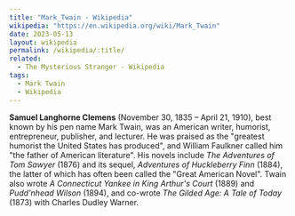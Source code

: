 ```yaml
---
title: "Mark_Twain - Wikipedia"
wikipedia: "https://en.wikipedia.org/wiki/Mark_Twain"
date: 2023-05-13
layout: wikipedia
permalink: /wikipedia/:title/
related:
  - The Mysterious Stranger - Wikipedia
tags:
  - Mark Twain
  - Wikipedia
---
```

**Samuel Langhorne Clemens** (November 30, 1835 – April 21, 1910), best known by his pen name Mark Twain, was an American writer, humorist, entrepreneur, publisher, and lecturer. He was praised as the "greatest humorist the United States has produced", and William Faulkner called him "the father of American literature". His novels include *The Adventures of Tom Sawyer* (1876) and its sequel, *Adventures of Huckleberry Finn* (1884), the latter of which has often been called the "Great American Novel". Twain also wrote *A Connecticut Yankee in King Arthur's Court* (1889) and *Pudd'nhead Wilson* (1894), and co-wrote *The Gilded Age: A Tale of Today* (1873) with Charles Dudley Warner.